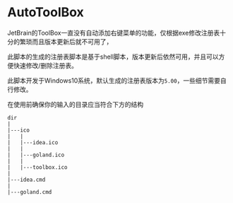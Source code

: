 # AutoToolBox

JetBrain的ToolBox一直没有自动添加右键菜单的功能，仅根据exe修改注册表十分的繁琐而且版本更新后就不可用了，

此脚本的生成的注册表脚本是基于shell脚本，版本更新后依然可用，并且可以方便快速修改/删除注册表。

此脚本开发于Windows10系统，默认生成的注册表版本为`5.00`，一些细节需要自行修改。



在使用前确保你的输入的目录应当符合下方的结构

```
dir
|
|---ico
|	|
|	|---idea.ico
|	|
|	|---goland.ico
|	|
|	|---toolbox.ico
|
|---idea.cmd
|
|---goland.cmd
```

